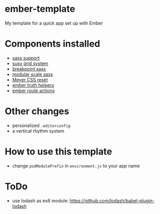 # ember-template
My template for a quick app set up with Ember

# Components installed
- [sass support](https://github.com/aexmachina/ember-cli-sass)
- [susy grid system](http://susy.oddbird.net/)
- [breakpoint sass](https://github.com/at-import/breakpoint)
- [modular scale sass](https://github.com/modularscale/modularscale-sass)
- [Meyer CSS reset](http://meyerweb.com/eric/tools/css/reset/)
- [ember truth helpers](https://github.com/jmurphyau/ember-truth-helpers)
- [ember route actions](https://github.com/DockYard/ember-route-action-helper)

# Other changes
- personalized `.editorconfig`
- a vertical rhythm system

# How to use this template
- change `podModulePrefix` in `environment.js` to your app name

# ToDo
- use lodash as es6 module: https://github.com/lodash/babel-plugin-lodash
